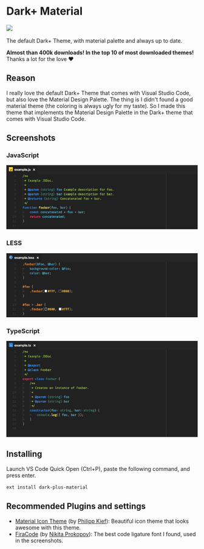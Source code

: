 # Dark+ Material

![](https://cdn.rawgit.com/vangware/dark-plus-material/master/assets/logo.png)

The default Dark+ Theme, with material palette and always up to date.

**Almost than 400k downloads! In the top 10 of most downloaded themes!** Thanks a lot for the love ♥

## Reason

I really love the default Dark+ Theme that comes with Visual Studio Code, but also love the Material Design Palette. The thing is I didn't found a good material theme (the coloring is always ugly for my taste). So I made this theme that implements the Material Design Palette in the Dark+ theme that comes with Visual Studio Code.

## Screenshots

### JavaScript

![](https://raw.githubusercontent.com/vangware/dark-plus-material/master/screenshots/javascript.jpeg)

### LESS

![](https://raw.githubusercontent.com/vangware/dark-plus-material/master/screenshots/less.jpeg)

### TypeScript

![](https://raw.githubusercontent.com/vangware/dark-plus-material/master/screenshots/typescript.jpeg)

## Installing

Launch VS Code Quick Open (Ctrl+P), paste the following command, and press enter.

```bash
ext install dark-plus-material
```

## Recommended Plugins and settings

- [Material Icon Theme](https://marketplace.visualstudio.com/items?itemName=PKief.material-icon-theme) (by [Philipp Kief](https://github.com/PKief)): Beautiful icon theme that looks awesome with this theme.
- [FiraCode](https://github.com/tonsky/FiraCode) (by [Nikita Prokopov](https://github.com/tonsky)): The best code ligature font I found, used in the screenshots.
